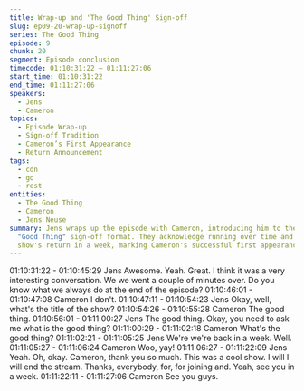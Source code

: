 ```yaml
---
title: Wrap-up and 'The Good Thing' Sign-off
slug: ep09-20-wrap-up-signoff
series: The Good Thing
episode: 9
chunk: 20
segment: Episode conclusion
timecode: 01:10:31:22 – 01:11:27:06
start_time: 01:10:31:22
end_time: 01:11:27:06
speakers:
  - Jens
  - Cameron
topics:
  - Episode Wrap-up
  - Sign-off Tradition
  - Cameron’s First Appearance
  - Return Announcement
tags:
  - cdn
  - go
  - rest
entities:
  - The Good Thing
  - Cameron
  - Jens Neuse
summary: Jens wraps up the episode with Cameron, introducing him to the traditional
  "Good Thing" sign-off format. They acknowledge running over time and announce the
  show's return in a week, marking Cameron's successful first appearance on the podcast.
---
```


01:10:31:22 - 01:10:45:29
Jens
Awesome. Yeah. Great. I think it was a very interesting conversation. We we went a couple of
minutes over. Do you know what we always do at the end of the episode?
01:10:46:01 - 01:10:47:08
Cameron
I don't.
01:10:47:11 - 01:10:54:23
Jens
Okay, well, what's the title of the show?
01:10:54:26 - 01:10:55:28
Cameron
The good thing.
01:10:56:01 - 01:11:00:27
Jens
The good thing. Okay, you need to ask me what is the good thing?
01:11:00:29 - 01:11:02:18
Cameron
What's the good thing?
01:11:02:21 - 01:11:05:25
Jens
We're we're back in a week. Well.
01:11:05:27 - 01:11:06:24
Cameron
Woo, yay!
01:11:06:27 - 01:11:22:09
Jens
Yeah. Oh, okay. Cameron, thank you so much. This was a cool show. I will I will end the stream.
Thanks, everybody, for, for joining and. Yeah, see you in a week.
01:11:22:11 - 01:11:27:06
Cameron
See you guys.
